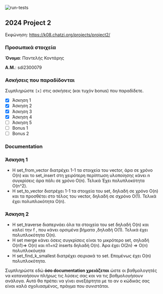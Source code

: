 ![run-tests](../../workflows/run-tests/badge.svg)

## 2024 Project 2

Εκφώνηση: https://k08.chatzi.org/projects/project2/


### Προσωπικά στοιχεία

__Όνομα__: Παντελής Κοντάρης

__Α.Μ.__: sdi2300079

### Ασκήσεις που παραδίδονται

Συμπληρώστε `[x]` στις ασκήσεις (και τυχόν bonus) που παραδίδετε.

- [x] Άσκηση 1
- [x] Άσκηση 2
- [x] Άσκηση 3
- [x] Άσκηση 4
- [ ] Άσκηση 5
- [ ] Bonus 1
- [ ] Bonus 2

### Documentation

### Άσκηση 1

- Η set_from_vector διατρέχει 1-1 τα στοιχεία του vector, άρα σε χρόνο O(n) και το set_insert στη χειρότερη περίπτωση υλοποίησης κάνει n συγκρίσεις άρα πάλι σε χρόνο O(n). Τελικά Έχει πολυπλοκότητα O(n^2).
- H set_to_vector διατρέχει 1-1 τα στοιχεία του set, δηλαδή σε χρόνο O(n) και τα προσθέτει στο τέλος του vector, δηλαδή σε σχρόνο O(1). Τελικά έχει πολυπλοκότητα O(n).

### Άσκηση 2

- Η set_traverse διαπερνάει όλα τα στοιχεία του set δηλαδή O(n) και καλεί την f , που κάνει ορσιμένα βήματα ,δηλαδή O(1). Τελικά έχει πολυπλοκότητα O(n).
- Η set merge κάνει όσεις συγκρίσεις είναι το μικρότερο set, σηλαδή O(n1)=> O(n) και n1+n2 inserts δηλαδή O(n). Άρα έχει O(2n) => O(n) πολυπλοκόυητα
- Η set_find_k_smallest διατρέχει σειριακά το set. Επομένως έχει O(n) πολυπλοκότητα.

Συμπληρώστε εδώ __όσο documentation χρειάζεται__ ώστε οι βαθμολογητές να
κατανοήσουν πλήρως τις λύσεις σας και να τις βαθμολογήσουν ανάλογα. Αυτό θα
πρέπει να γίνει ανεξάρτητα με το αν ο κώδικάς σας είναι καλά σχολιασμένος,
πράγμα που συνιστάται.
